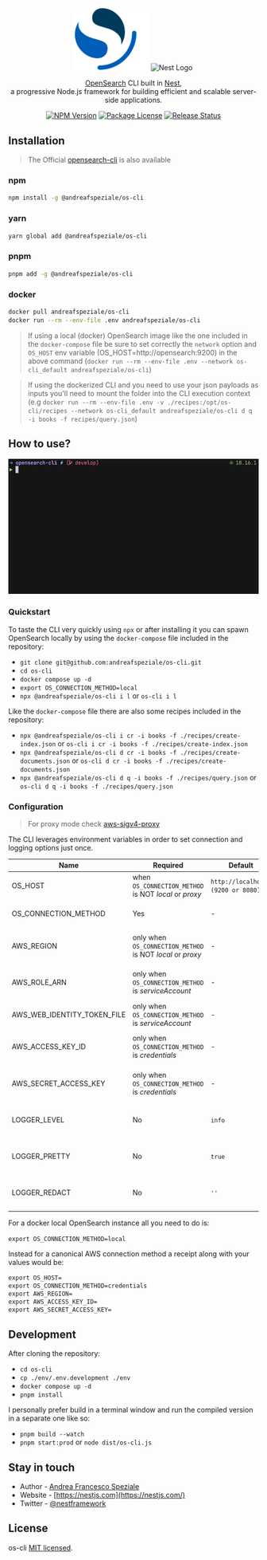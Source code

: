 <div align="center">
  <p>
    <!-- <a href="https://opensearch.org/" target="blank", style="text-decoration: none;">
      <img src="./assets/os-logo.png" width="150" alt="OpenSearch Logo" />
    </a> -->
    <img src="./assets/os-logo.png" width="150" alt="OpenSearch Logo" />
    <b></b>
    <!-- <a href="https://nestjs.com/" target="blank" style="text-decoration: none;">
      <img src="https://nestjs.com/img/logo_text.svg" width="320" alt="Nest Logo" />
    </a> -->
    <img src="https://nestjs.com/img/logo_text.svg" width="320" alt="Nest Logo" />
  </p>
  <p>
    <a href="https://opensearch.org/" target="blank">OpenSearch</a> CLI built in <a href="https://github.com/nestjs/nest" target="blank">Nest</a>,<br>
    a progressive Node.js framework for building efficient and scalable server-side applications.
  </p>
  <p>
    <a href="https://www.npmjs.com/@andreafspeziale/os-cli" target="_blank"><img src="https://img.shields.io/npm/v/@andreafspeziale/os-cli.svg" alt="NPM Version" /></a>
    <a href="https://www.npmjs.com/@andreafspeziale/os-cli" target="_blank"><img src="https://img.shields.io/npm/l/@andreafspeziale/os-cli.svg" alt="Package License" /></a>
    <a href="https://github.com/andreafspeziale/os-cli/actions" target="_blank"><img src="https://img.shields.io/github/actions/workflow/status/andreafspeziale/os-cli/release.yml" alt="Release Status"/></a>
  <p>
</div>

## Installation
> The Official [opensearch-cli](https://opensearch.org/docs/latest/tools/cli/) is also available

### npm

```sh
npm install -g @andreafspeziale/os-cli
```

### yarn

```sh
yarn global add @andreafspeziale/os-cli
```

### pnpm

```sh
pnpm add -g @andreafspeziale/os-cli
```

### docker

```sh
docker pull andreafspeziale/os-cli
docker run --rm --env-file .env andreafspeziale/os-cli
```

> If using a local (docker) OpenSearch image like the one included in the `docker-compose` file be sure to set correctly the `network` option and `OS_HOST` env variable (OS_HOST=http://opensearch:9200) in the above command (`docker run --rm --env-file .env --network os-cli_default andreafspeziale/os-cli`)

> If using the dockerized CLI and you need to use your json payloads as inputs you'll need to mount the folder into the CLI execution context (e.g `docker run --rm --env-file .env -v ./recipes:/opt/os-cli/recipes --network os-cli_default andreafspeziale/os-cli d q -i books -f recipes/query.json`)

## How to use?

![](./assets/terminal.gif)

### Quickstart

To taste the CLI very quickly using `npx` or after installing it you can spawn OpenSearch locally by using the `docker-compose` file included in the repository:

- `git clone git@github.com:andreafspeziale/os-cli.git`
- `cd os-cli`
- `docker compose up -d`
- `export OS_CONNECTION_METHOD=local`
- `npx @andreafspeziale/os-cli i l` or `os-cli i l`

Like the `docker-compose` file there are also some recipes included in the repository:

- `npx @andreafspeziale/os-cli i cr -i books -f ./recipes/create-index.json` or `os-cli i cr -i books -f ./recipes/create-index.json`
- `npx @andreafspeziale/os-cli d cr -i books -f ./recipes/create-documents.json` or `os-cli d cr -i books -f ./recipes/create-documents.json`
- `npx @andreafspeziale/os-cli d q -i books -f ./recipes/query.json` or `os-cli d q -i books -f ./recipes/query.json`

### Configuration
> For proxy mode check [aws-sigv4-proxy](https://github.com/awslabs/aws-sigv4-proxy)

The CLI leverages environment variables in order to set connection and logging options just once.

| Name                        | Required                                                  | Default                          | Description                                    | Values                                                          |
|-----------------------------|-----------------------------------------------------------|----------------------------------|------------------------------------------------|-----------------------------------------------------------------|
| OS_HOST                     | when `OS_CONNECTION_METHOD` is NOT _local_ or _proxy_      | `http://localhost:(9200 or 8080)` | OpenSearch connection host                     | -                                                               |
| OS_CONNECTION_METHOD        | Yes                                                       | -                                | How you want to connect to OpenSearch          | [`local`, `proxy`, `serviceAccount`, `credentials`]             |
| AWS_REGION                  | only when `OS_CONNECTION_METHOD` is NOT _local_ or _proxy_ | -                                | OpenSearch AWS connection region               | -                                                               |
| AWS_ROLE_ARN                | only when `OS_CONNECTION_METHOD` is _serviceAccount_      | -                                | AWS role ARN for assume role connection        | -                                                               |
| AWS_WEB_IDENTITY_TOKEN_FILE | only when `OS_CONNECTION_METHOD` is _serviceAccount_      | -                                | AWS web identity token file                    | -                                                               |
| AWS_ACCESS_KEY_ID           | only when `OS_CONNECTION_METHOD` is _credentials_         | -                                | AWS access key id for canonical connection     | -                                                               |
| AWS_SECRET_ACCESS_KEY       | only when `OS_CONNECTION_METHOD` is _credentials_         | -                                | AWS secret access key for canonical connection | -                                                               |
| LOGGER_LEVEL                | No                                                        | `info`                           | Which logs will be displayed                   | [`silent`, `error`, `warn`, `info`, `http`, `verbose`, `debug`] |
| LOGGER_PRETTY               | No                                                        | `true`                           | Boolean to enable/disable logs formatting      | `true`, `false`                                                 |
| LOGGER_REDACT               | No                                                        | `''`                             | Removed specified words from logs              | -                                                               |

For a docker local OpenSearch instance all you need to do is:

`export OS_CONNECTION_METHOD=local`

Instead for a canonical AWS connection method a receipt along with your values would be:

```
export OS_HOST=
export OS_CONNECTION_METHOD=credentials
export AWS_REGION=
export AWS_ACCESS_KEY_ID=
export AWS_SECRET_ACCESS_KEY=
```

## Development

After cloning the repository:

- `cd os-cli`
- `cp ./env/.env.development ./env`
- `docker compose up -d`
- `pnpm install`

I personally prefer build in a terminal window and run the compiled version in a separate one like so:

- `pnpm build --watch`
- `pnpm start:prod` or `node dist/os-cli.js`

## Stay in touch

- Author - [Andrea Francesco Speziale](https://twitter.com/andreafspeziale)
- Website - [https://nestjs.com](https://nestjs.com/)
- Twitter - [@nestframework](https://twitter.com/nestframework)

## License

os-cli [MIT licensed](LICENSE).

